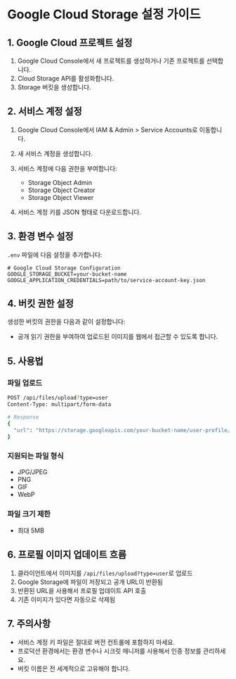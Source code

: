 # Google Cloud Storage 설정 가이드

## 1. Google Cloud 프로젝트 설정

1. Google Cloud Console에서 새 프로젝트를 생성하거나 기존 프로젝트를 선택합니다.
2. Cloud Storage API를 활성화합니다.
3. Storage 버킷을 생성합니다.

## 2. 서비스 계정 설정

1. Google Cloud Console에서 IAM & Admin > Service Accounts로 이동합니다.
2. 새 서비스 계정을 생성합니다.
3. 서비스 계정에 다음 권한을 부여합니다:
   - Storage Object Admin
   - Storage Object Creator
   - Storage Object Viewer

4. 서비스 계정 키를 JSON 형태로 다운로드합니다.

## 3. 환경 변수 설정

`.env` 파일에 다음 설정을 추가합니다:

```env
# Google Cloud Storage Configuration
GOOGLE_STORAGE_BUCKET=your-bucket-name
GOOGLE_APPLICATION_CREDENTIALS=path/to/service-account-key.json
```

## 4. 버킷 권한 설정

생성한 버킷의 권한을 다음과 같이 설정합니다:

- 공개 읽기 권한을 부여하여 업로드된 이미지를 웹에서 접근할 수 있도록 합니다.

## 5. 사용법

### 파일 업로드

```bash
POST /api/files/upload?type=user
Content-Type: multipart/form-data

# Response
{
  "url": "https://storage.googleapis.com/your-bucket-name/user-profile/12345-67890.jpg"
}
```

### 지원되는 파일 형식

- JPG/JPEG
- PNG
- GIF
- WebP

### 파일 크기 제한

- 최대 5MB

## 6. 프로필 이미지 업데이트 흐름

1. 클라이언트에서 이미지를 `/api/files/upload?type=user`로 업로드
2. Google Storage에 파일이 저장되고 공개 URL이 반환됨
3. 반환된 URL을 사용해서 프로필 업데이트 API 호출
4. 기존 이미지가 있다면 자동으로 삭제됨

## 7. 주의사항

- 서비스 계정 키 파일은 절대로 버전 컨트롤에 포함하지 마세요.
- 프로덕션 환경에서는 환경 변수나 시크릿 매니저를 사용해서 인증 정보를 관리하세요.
- 버킷 이름은 전 세계적으로 고유해야 합니다.
